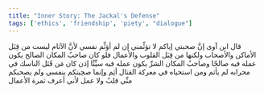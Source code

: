 ```yaml
---
title: "Inner Story: The Jackal's Defense"
tags: ['ethics', 'friendship', 'piety', "dialogue"]
---
```


 قال ابن آوى إنَّ صحبتي إياكم لا تؤثِّمني إن لم أؤثِّم نفسي لأنَّ الآثام ليست من قِبَل الأماكن والأصحاب ولكنها من قِبَل القلوب والأعمال فلو كان صاحبُ المكان الصالح يكون عمله فيه صالحًا وصاحبُ المكان الشرِّ يكون عمله فيه سيِّئًا إذن كان مَن قَتَل الناسك في محرابه لم يأثم ومن استحياه في معركة القتال أثِم وإنما صحِبتكم بنفسي ولم يصحبكم منِّي قلبٌ ولا عمل لأني أعرف ثمرة الأعمال
